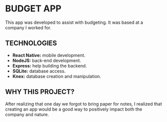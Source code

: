 # BUDGET APP
This app was developed to assist with budgeting. It was based at a company I worked for.

## TECHNOLOGIES

 - **React Native:** mobile development.
 - **NodeJS:**  back-end development.
 - **Express:** help building the backend.
 - **SQLite:** database access.
 - **Knex:** database creation and manipulation.


## WHY THIS PROJECT?
After realizing that one day we forgot to bring paper for notes, I realized that creating an app would be a good way to positively impact both the company and nature.
